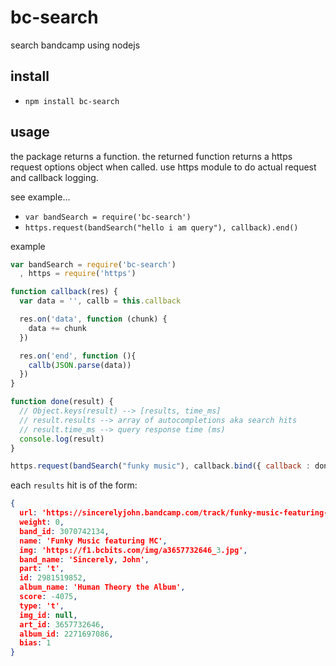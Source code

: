 bc-search
=========
search bandcamp using nodejs

## install
 - `npm install bc-search`

## usage
the package returns a function. the returned function returns a https request options object when called. use https module to do actual request and callback logging. 

see example...
 - `var bandSearch = require('bc-search')`
 - `https.request(bandSearch("hello i am query"), callback).end()`

example
``` js
var bandSearch = require('bc-search')
  , https = require('https')

function callback(res) {
  var data = '', callb = this.callback

  res.on('data', function (chunk) {
    data += chunk
  })

  res.on('end', function (){
    callb(JSON.parse(data))
  })
}

function done(result) {
  // Object.keys(result) --> [results, time_ms]
  // result.results --> array of autocompletions aka search hits
  // result.time_ms --> query response time (ms)
  console.log(result)
}

https.request(bandSearch("funky music"), callback.bind({ callback : done })).end()
```

each `results` hit is of the form:
``` json
{
  url: 'https://sincerelyjohn.bandcamp.com/track/funky-music-featuring-mc',
  weight: 0,
  band_id: 3070742134,
  name: 'Funky Music featuring MC',
  img: 'https://f1.bcbits.com/img/a3657732646_3.jpg',
  band_name: 'Sincerely, John',
  part: 't',
  id: 2981519852,
  album_name: 'Human Theory the Album',
  score: -4075,
  type: 't',
  img_id: null,
  art_id: 3657732646,
  album_id: 2271697086,
  bias: 1 
}
```